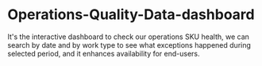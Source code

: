 # Operations-Quality-Data-dashboard
It's the interactive dashboard to check our operations SKU health, we can search by date and by work type to see what exceptions happened during selected period, and it enhances availability for end-users.
